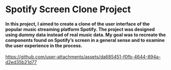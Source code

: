 # Spotify Screen Clone Project

#### In this project, I aimed to create a clone of the user interface of the popular music streaming platform Spotify. The project was designed using dummy data instead of real music data. My goal was to recreate the components found on Spotify’s screen in a general sense and to examine the user experience in the process.

https://github.com/user-attachments/assets/da685451-f0fb-4644-894a-d2ed35b21d77

